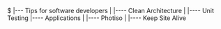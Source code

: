 $
|--- Tips for software developers
|    |---- Clean Architecture
|    |---- Unit Testing
|---- Applications
|     |---- Photiso
|     |---- Keep Site Alive
      
